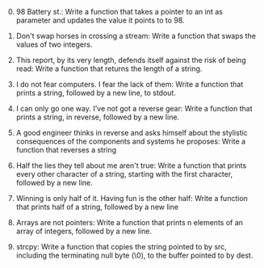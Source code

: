 0. 98 Battery st.: Write a function that takes a pointer to an int as parameter and updates the value it points to to 98.

1. Don't swap horses in crossing a stream: Write a function that swaps the values of two integers.

2. This report, by its very length, defends itself against the risk of being read: Write a function that returns the length of a string.

3. I do not fear computers. I fear the lack of them: Write a function that prints a string, followed by a new line, to stdout.

4. I can only go one way. I've not got a reverse gear: Write a function that prints a string, in reverse, followed by a new line.

5. A good engineer thinks in reverse and asks himself about the stylistic consequences of the components and systems he proposes: Write a function that reverses a string

6. Half the lies they tell about me aren't true: Write a function that prints every other character of a string, starting with the first character, followed by a new line.

7. Winning is only half of it. Having fun is the other half: Write a function that prints half of a string, followed by a new line

8. Arrays are not pointers: Write a function that prints n elements of an array of integers, followed by a new line.

9. strcpy: Write a function that copies the string pointed to by src, including the terminating null byte (\0), to the buffer pointed to by dest.
